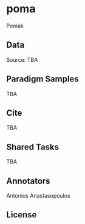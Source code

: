 # poma
Pomak

## Data

Source: TBA

## Paradigm Samples
TBA

## Cite

TBA

## Shared Tasks
TBA

## Annotators
Antonios Anastasopoulos

## License
